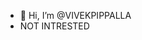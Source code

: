 - 👋 Hi, I’m @VIVEKPIPPALLA
- NOT INTRESTED
<!---
VIVEK2863/VIVEK2863 is a ✨ special ✨ repository because its `README.md` (this file) appears on your GitHub profile.
You can click the Preview link to take a look at your changes.
--->
